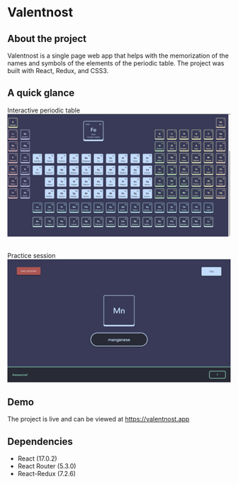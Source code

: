# Valentnost

## About the project
Valentnost is a single page web app that helps with the memorization of the names and symbols of the elements of the periodic table. The project was built with React, Redux, and CSS3.

## A quick glance

Interactive periodic table
![Interactive Periodic Table](docs/table.png)
<br/><br/>

Practice session
![Practice Session](docs/practice.png)

## Demo
The project is live and can be viewed at https://valentnost.app

## Dependencies
- React (17.0.2)
- React Router (5.3.0)
- React-Redux (7.2.6)

